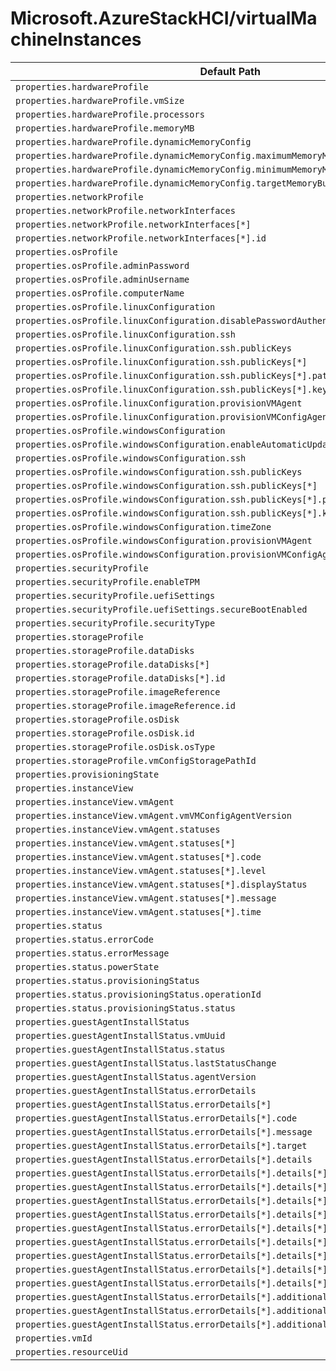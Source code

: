 # Microsoft.AzureStackHCI/virtualMachineInstances

| Default Path | Alias |
|---|---|
| `properties.hardwareProfile` | `Microsoft.AzureStackHCI/virtualMachineInstances/hardwareProfile` |
| `properties.hardwareProfile.vmSize` | `Microsoft.AzureStackHCI/virtualMachineInstances/hardwareProfile.vmSize` |
| `properties.hardwareProfile.processors` | `Microsoft.AzureStackHCI/virtualMachineInstances/hardwareProfile.processors` |
| `properties.hardwareProfile.memoryMB` | `Microsoft.AzureStackHCI/virtualMachineInstances/hardwareProfile.memoryMB` |
| `properties.hardwareProfile.dynamicMemoryConfig` | `Microsoft.AzureStackHCI/virtualMachineInstances/hardwareProfile.dynamicMemoryConfig` |
| `properties.hardwareProfile.dynamicMemoryConfig.maximumMemoryMB` | `Microsoft.AzureStackHCI/virtualMachineInstances/hardwareProfile.dynamicMemoryConfig.maximumMemoryMB` |
| `properties.hardwareProfile.dynamicMemoryConfig.minimumMemoryMB` | `Microsoft.AzureStackHCI/virtualMachineInstances/hardwareProfile.dynamicMemoryConfig.minimumMemoryMB` |
| `properties.hardwareProfile.dynamicMemoryConfig.targetMemoryBuffer` | `Microsoft.AzureStackHCI/virtualMachineInstances/hardwareProfile.dynamicMemoryConfig.targetMemoryBuffer` |
| `properties.networkProfile` | `Microsoft.AzureStackHCI/virtualMachineInstances/networkProfile` |
| `properties.networkProfile.networkInterfaces` | `Microsoft.AzureStackHCI/virtualMachineInstances/networkProfile.networkInterfaces` |
| `properties.networkProfile.networkInterfaces[*]` | `Microsoft.AzureStackHCI/virtualMachineInstances/networkProfile.networkInterfaces[*]` |
| `properties.networkProfile.networkInterfaces[*].id` | `Microsoft.AzureStackHCI/virtualMachineInstances/networkProfile.networkInterfaces[*].id` |
| `properties.osProfile` | `Microsoft.AzureStackHCI/virtualMachineInstances/osProfile` |
| `properties.osProfile.adminPassword` | `Microsoft.AzureStackHCI/virtualMachineInstances/osProfile.adminPassword` |
| `properties.osProfile.adminUsername` | `Microsoft.AzureStackHCI/virtualMachineInstances/osProfile.adminUsername` |
| `properties.osProfile.computerName` | `Microsoft.AzureStackHCI/virtualMachineInstances/osProfile.computerName` |
| `properties.osProfile.linuxConfiguration` | `Microsoft.AzureStackHCI/virtualMachineInstances/osProfile.linuxConfiguration` |
| `properties.osProfile.linuxConfiguration.disablePasswordAuthentication` | `Microsoft.AzureStackHCI/virtualMachineInstances/osProfile.linuxConfiguration.disablePasswordAuthentication` |
| `properties.osProfile.linuxConfiguration.ssh` | `Microsoft.AzureStackHCI/virtualMachineInstances/osProfile.linuxConfiguration.ssh` |
| `properties.osProfile.linuxConfiguration.ssh.publicKeys` | `Microsoft.AzureStackHCI/virtualMachineInstances/osProfile.linuxConfiguration.ssh.publicKeys` |
| `properties.osProfile.linuxConfiguration.ssh.publicKeys[*]` | `Microsoft.AzureStackHCI/virtualMachineInstances/osProfile.linuxConfiguration.ssh.publicKeys[*]` |
| `properties.osProfile.linuxConfiguration.ssh.publicKeys[*].path` | `Microsoft.AzureStackHCI/virtualMachineInstances/osProfile.linuxConfiguration.ssh.publicKeys[*].path` |
| `properties.osProfile.linuxConfiguration.ssh.publicKeys[*].keyData` | `Microsoft.AzureStackHCI/virtualMachineInstances/osProfile.linuxConfiguration.ssh.publicKeys[*].keyData` |
| `properties.osProfile.linuxConfiguration.provisionVMAgent` | `Microsoft.AzureStackHCI/virtualMachineInstances/osProfile.linuxConfiguration.provisionVMAgent` |
| `properties.osProfile.linuxConfiguration.provisionVMConfigAgent` | `Microsoft.AzureStackHCI/virtualMachineInstances/osProfile.linuxConfiguration.provisionVMConfigAgent` |
| `properties.osProfile.windowsConfiguration` | `Microsoft.AzureStackHCI/virtualMachineInstances/osProfile.windowsConfiguration` |
| `properties.osProfile.windowsConfiguration.enableAutomaticUpdates` | `Microsoft.AzureStackHCI/virtualMachineInstances/osProfile.windowsConfiguration.enableAutomaticUpdates` |
| `properties.osProfile.windowsConfiguration.ssh` | `Microsoft.AzureStackHCI/virtualMachineInstances/osProfile.windowsConfiguration.ssh` |
| `properties.osProfile.windowsConfiguration.ssh.publicKeys` | `Microsoft.AzureStackHCI/virtualMachineInstances/osProfile.windowsConfiguration.ssh.publicKeys` |
| `properties.osProfile.windowsConfiguration.ssh.publicKeys[*]` | `Microsoft.AzureStackHCI/virtualMachineInstances/osProfile.windowsConfiguration.ssh.publicKeys[*]` |
| `properties.osProfile.windowsConfiguration.ssh.publicKeys[*].path` | `Microsoft.AzureStackHCI/virtualMachineInstances/osProfile.windowsConfiguration.ssh.publicKeys[*].path` |
| `properties.osProfile.windowsConfiguration.ssh.publicKeys[*].keyData` | `Microsoft.AzureStackHCI/virtualMachineInstances/osProfile.windowsConfiguration.ssh.publicKeys[*].keyData` |
| `properties.osProfile.windowsConfiguration.timeZone` | `Microsoft.AzureStackHCI/virtualMachineInstances/osProfile.windowsConfiguration.timeZone` |
| `properties.osProfile.windowsConfiguration.provisionVMAgent` | `Microsoft.AzureStackHCI/virtualMachineInstances/osProfile.windowsConfiguration.provisionVMAgent` |
| `properties.osProfile.windowsConfiguration.provisionVMConfigAgent` | `Microsoft.AzureStackHCI/virtualMachineInstances/osProfile.windowsConfiguration.provisionVMConfigAgent` |
| `properties.securityProfile` | `Microsoft.AzureStackHCI/virtualMachineInstances/securityProfile` |
| `properties.securityProfile.enableTPM` | `Microsoft.AzureStackHCI/virtualMachineInstances/securityProfile.enableTPM` |
| `properties.securityProfile.uefiSettings` | `Microsoft.AzureStackHCI/virtualMachineInstances/securityProfile.uefiSettings` |
| `properties.securityProfile.uefiSettings.secureBootEnabled` | `Microsoft.AzureStackHCI/virtualMachineInstances/securityProfile.uefiSettings.secureBootEnabled` |
| `properties.securityProfile.securityType` | `Microsoft.AzureStackHCI/virtualMachineInstances/securityProfile.securityType` |
| `properties.storageProfile` | `Microsoft.AzureStackHCI/virtualMachineInstances/storageProfile` |
| `properties.storageProfile.dataDisks` | `Microsoft.AzureStackHCI/virtualMachineInstances/storageProfile.dataDisks` |
| `properties.storageProfile.dataDisks[*]` | `Microsoft.AzureStackHCI/virtualMachineInstances/storageProfile.dataDisks[*]` |
| `properties.storageProfile.dataDisks[*].id` | `Microsoft.AzureStackHCI/virtualMachineInstances/storageProfile.dataDisks[*].id` |
| `properties.storageProfile.imageReference` | `Microsoft.AzureStackHCI/virtualMachineInstances/storageProfile.imageReference` |
| `properties.storageProfile.imageReference.id` | `Microsoft.AzureStackHCI/virtualMachineInstances/storageProfile.imageReference.id` |
| `properties.storageProfile.osDisk` | `Microsoft.AzureStackHCI/virtualMachineInstances/storageProfile.osDisk` |
| `properties.storageProfile.osDisk.id` | `Microsoft.AzureStackHCI/virtualMachineInstances/storageProfile.osDisk.id` |
| `properties.storageProfile.osDisk.osType` | `Microsoft.AzureStackHCI/virtualMachineInstances/storageProfile.osDisk.osType` |
| `properties.storageProfile.vmConfigStoragePathId` | `Microsoft.AzureStackHCI/virtualMachineInstances/storageProfile.vmConfigStoragePathId` |
| `properties.provisioningState` | `Microsoft.AzureStackHCI/virtualMachineInstances/provisioningState` |
| `properties.instanceView` | `Microsoft.AzureStackHCI/virtualMachineInstances/instanceView` |
| `properties.instanceView.vmAgent` | `Microsoft.AzureStackHCI/virtualMachineInstances/instanceView.vmAgent` |
| `properties.instanceView.vmAgent.vmVMConfigAgentVersion` | `Microsoft.AzureStackHCI/virtualMachineInstances/instanceView.vmAgent.vmVMConfigAgentVersion` |
| `properties.instanceView.vmAgent.statuses` | `Microsoft.AzureStackHCI/virtualMachineInstances/instanceView.vmAgent.statuses` |
| `properties.instanceView.vmAgent.statuses[*]` | `Microsoft.AzureStackHCI/virtualMachineInstances/instanceView.vmAgent.statuses[*]` |
| `properties.instanceView.vmAgent.statuses[*].code` | `Microsoft.AzureStackHCI/virtualMachineInstances/instanceView.vmAgent.statuses[*].code` |
| `properties.instanceView.vmAgent.statuses[*].level` | `Microsoft.AzureStackHCI/virtualMachineInstances/instanceView.vmAgent.statuses[*].level` |
| `properties.instanceView.vmAgent.statuses[*].displayStatus` | `Microsoft.AzureStackHCI/virtualMachineInstances/instanceView.vmAgent.statuses[*].displayStatus` |
| `properties.instanceView.vmAgent.statuses[*].message` | `Microsoft.AzureStackHCI/virtualMachineInstances/instanceView.vmAgent.statuses[*].message` |
| `properties.instanceView.vmAgent.statuses[*].time` | `Microsoft.AzureStackHCI/virtualMachineInstances/instanceView.vmAgent.statuses[*].time` |
| `properties.status` | `Microsoft.AzureStackHCI/virtualMachineInstances/status` |
| `properties.status.errorCode` | `Microsoft.AzureStackHCI/virtualMachineInstances/status.errorCode` |
| `properties.status.errorMessage` | `Microsoft.AzureStackHCI/virtualMachineInstances/status.errorMessage` |
| `properties.status.powerState` | `Microsoft.AzureStackHCI/virtualMachineInstances/status.powerState` |
| `properties.status.provisioningStatus` | `Microsoft.AzureStackHCI/virtualMachineInstances/status.provisioningStatus` |
| `properties.status.provisioningStatus.operationId` | `Microsoft.AzureStackHCI/virtualMachineInstances/status.provisioningStatus.operationId` |
| `properties.status.provisioningStatus.status` | `Microsoft.AzureStackHCI/virtualMachineInstances/status.provisioningStatus.status` |
| `properties.guestAgentInstallStatus` | `Microsoft.AzureStackHCI/virtualMachineInstances/guestAgentInstallStatus` |
| `properties.guestAgentInstallStatus.vmUuid` | `Microsoft.AzureStackHCI/virtualMachineInstances/guestAgentInstallStatus.vmUuid` |
| `properties.guestAgentInstallStatus.status` | `Microsoft.AzureStackHCI/virtualMachineInstances/guestAgentInstallStatus.status` |
| `properties.guestAgentInstallStatus.lastStatusChange` | `Microsoft.AzureStackHCI/virtualMachineInstances/guestAgentInstallStatus.lastStatusChange` |
| `properties.guestAgentInstallStatus.agentVersion` | `Microsoft.AzureStackHCI/virtualMachineInstances/guestAgentInstallStatus.agentVersion` |
| `properties.guestAgentInstallStatus.errorDetails` | `Microsoft.AzureStackHCI/virtualMachineInstances/guestAgentInstallStatus.errorDetails` |
| `properties.guestAgentInstallStatus.errorDetails[*]` | `Microsoft.AzureStackHCI/virtualMachineInstances/guestAgentInstallStatus.errorDetails[*]` |
| `properties.guestAgentInstallStatus.errorDetails[*].code` | `Microsoft.AzureStackHCI/virtualMachineInstances/guestAgentInstallStatus.errorDetails[*].code` |
| `properties.guestAgentInstallStatus.errorDetails[*].message` | `Microsoft.AzureStackHCI/virtualMachineInstances/guestAgentInstallStatus.errorDetails[*].message` |
| `properties.guestAgentInstallStatus.errorDetails[*].target` | `Microsoft.AzureStackHCI/virtualMachineInstances/guestAgentInstallStatus.errorDetails[*].target` |
| `properties.guestAgentInstallStatus.errorDetails[*].details` | `Microsoft.AzureStackHCI/virtualMachineInstances/guestAgentInstallStatus.errorDetails[*].details` |
| `properties.guestAgentInstallStatus.errorDetails[*].details[*]` | `Microsoft.AzureStackHCI/virtualMachineInstances/guestAgentInstallStatus.errorDetails[*].details[*]` |
| `properties.guestAgentInstallStatus.errorDetails[*].details[*].code` | `Microsoft.AzureStackHCI/virtualMachineInstances/guestAgentInstallStatus.errorDetails[*].details[*].code` |
| `properties.guestAgentInstallStatus.errorDetails[*].details[*].message` | `Microsoft.AzureStackHCI/virtualMachineInstances/guestAgentInstallStatus.errorDetails[*].details[*].message` |
| `properties.guestAgentInstallStatus.errorDetails[*].details[*].target` | `Microsoft.AzureStackHCI/virtualMachineInstances/guestAgentInstallStatus.errorDetails[*].details[*].target` |
| `properties.guestAgentInstallStatus.errorDetails[*].details[*].details` | `Microsoft.AzureStackHCI/virtualMachineInstances/guestAgentInstallStatus.errorDetails[*].details[*].details` |
| `properties.guestAgentInstallStatus.errorDetails[*].details[*].details[*]` | `Microsoft.AzureStackHCI/virtualMachineInstances/guestAgentInstallStatus.errorDetails[*].details[*].details[*]` |
| `properties.guestAgentInstallStatus.errorDetails[*].details[*].additionalInfo` | `Microsoft.AzureStackHCI/virtualMachineInstances/guestAgentInstallStatus.errorDetails[*].details[*].additionalInfo` |
| `properties.guestAgentInstallStatus.errorDetails[*].details[*].additionalInfo[*]` | `Microsoft.AzureStackHCI/virtualMachineInstances/guestAgentInstallStatus.errorDetails[*].details[*].additionalInfo[*]` |
| `properties.guestAgentInstallStatus.errorDetails[*].details[*].additionalInfo[*].type` | `Microsoft.AzureStackHCI/virtualMachineInstances/guestAgentInstallStatus.errorDetails[*].details[*].additionalInfo[*].type` |
| `properties.guestAgentInstallStatus.errorDetails[*].additionalInfo` | `Microsoft.AzureStackHCI/virtualMachineInstances/guestAgentInstallStatus.errorDetails[*].additionalInfo` |
| `properties.guestAgentInstallStatus.errorDetails[*].additionalInfo[*]` | `Microsoft.AzureStackHCI/virtualMachineInstances/guestAgentInstallStatus.errorDetails[*].additionalInfo[*]` |
| `properties.guestAgentInstallStatus.errorDetails[*].additionalInfo[*].type` | `Microsoft.AzureStackHCI/virtualMachineInstances/guestAgentInstallStatus.errorDetails[*].additionalInfo[*].type` |
| `properties.vmId` | `Microsoft.AzureStackHCI/virtualMachineInstances/vmId` |
| `properties.resourceUid` | `Microsoft.AzureStackHCI/virtualMachineInstances/resourceUid` |

